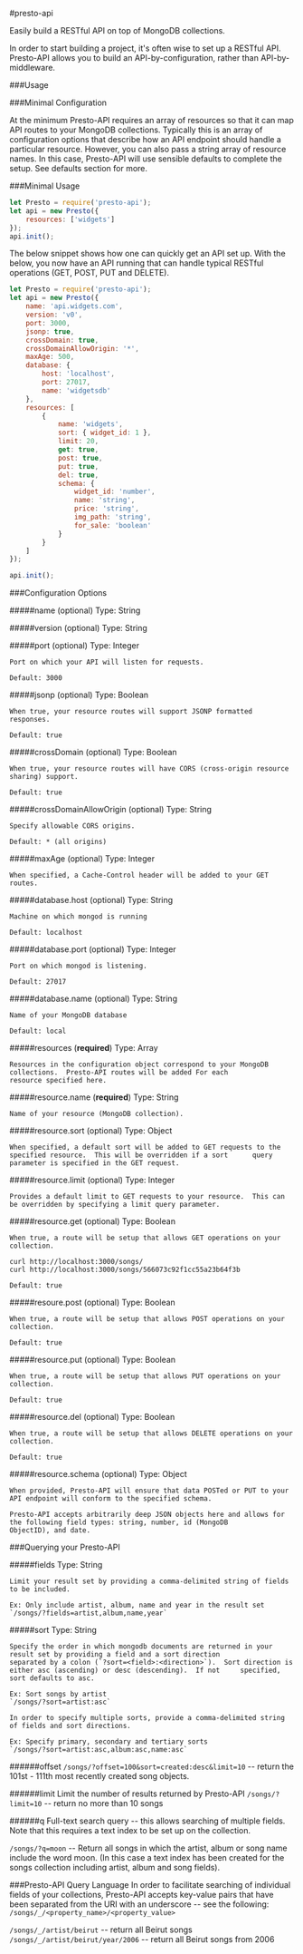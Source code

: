 #presto-api

Easily build a RESTful API on top of MongoDB collections.

In order to start building a project, it's often wise to set up a RESTful API.  Presto-API allows you to build an API-by-configuration, rather than API-by-middleware.

###Usage

###Minimal Configuration

At the minimum Presto-API requires an array of resources so that it can map API routes to your MongoDB collections.  Typically this is an array of configuration options that describe how an API endpoint should handle a particular resource.  However, you can also pass a string array of resource names.  In this case, Presto-API will use sensible defaults to complete the setup.  See defaults section for more.

###Minimal Usage
```js
let Presto = require('presto-api');
let api = new Presto({
	resources: ['widgets']
});
api.init();
```

The below snippet shows how one can quickly get an API set up.  With the below, you now have an API running that can handle typical RESTful operations (GET, POST, PUT and DELETE).

```js
let Presto = require('presto-api');
let api = new Presto({
	name: 'api.widgets.com',
	version: 'v0',
	port: 3000,
	jsonp: true,
	crossDomain: true,
	crossDomainAllowOrigin: '*',
	maxAge: 500,
	database: {
		host: 'localhost',
		port: 27017,
		name: 'widgetsdb'
	},
	resources: [
		{
			name: 'widgets',
			sort: { widget_id: 1 },
			limit: 20,
			get: true,
			post: true,
			put: true,
			del: true,
			schema: {
				widget_id: 'number',
				name: 'string',
				price: 'string',
				img_path: 'string',
				for_sale: 'boolean'
			}
		}
	]
});

api.init();
```

###Configuration Options

#####name (optional)
	Type: String

#####version (optional)
	Type: String

#####port (optional)
	Type: Integer

	Port on which your API will listen for requests.

	Default: 3000

#####jsonp (optional)
	Type: Boolean

	When true, your resource routes will support JSONP formatted responses.

	Default: true

#####crossDomain (optional)
	Type: Boolean

	When true, your resource routes will have CORS (cross-origin resource sharing) support.

	Default: true

#####crossDomainAllowOrigin (optional)
	Type: String

	Specify allowable CORS origins.

	Default: * (all origins)

#####maxAge (optional)
	Type: Integer

	When specified, a Cache-Control header will be added to your GET routes.

#####database.host (optional)
	Type: String

	Machine on which mongod is running

	Default: localhost

#####database.port (optional)
	Type: Integer

	Port on which mongod is listening.

	Default: 27017

#####database.name (optional)
	Type: String

	Name of your MongoDB database
	
	Default: local

#####resources (**required**)
	Type: Array

	Resources in the configuration object correspond to your MongoDB collections.  Presto-API routes will be added For each 		resource specified here.

#####resource.name (**required**)
	Type: String

	Name of your resource (MongoDB collection).

#####resource.sort (optional)
	Type: Object

	When specified, a default sort will be added to GET requests to the specified resource.  This will be overridden if a sort 		query parameter is specified in the GET request.

#####resource.limit (optional)
	Type: Integer
	
	Provides a default limit to GET requests to your resource.  This can be overridden by specifying a limit query parameter.
	

#####resource.get (optional)
	Type: Boolean

	When true, a route will be setup that allows GET operations on your collection.

	curl http://localhost:3000/songs/
	curl http://localhost:3000/songs/566073c92f1cc55a23b64f3b
	
	Default: true

#####resoure.post (optional)
	Type: Boolean
	
	When true, a route will be setup that allows POST operations on your collection.
	
	Default: true

#####resource.put (optional)
	Type: Boolean
	
	When true, a route will be setup that allows PUT operations on your collection.
	
	Default: true

#####resource.del (optional)
	Type: Boolean
	
	When true, a route will be setup that allows DELETE operations on your collection.
	
	Default: true

#####resource.schema (optional)
	Type: Object
	
	When provided, Presto-API will ensure that data POSTed or PUT to your API endpoint will conform to the specified schema.

	Presto-API accepts arbitrarily deep JSON objects here and allows for the following field types: string, number, id (MongoDB 		ObjectID), and date.

###Querying your Presto-API

#####fields
	Type: String
	
	Limit your result set by providing a comma-delimited string of fields to be included.
	
	Ex: Only include artist, album, name and year in the result set
	`/songs/?fields=artist,album,name,year`

#####sort
	Type: String
	
	Specify the order in which mongodb documents are returned in your result set by providing a field and a sort direction 			separated by a colon (`?sort=<field>:<direction>`).  Sort direction is either asc (ascending) or desc (descending).  If not 	specified, sort defaults to asc.
	
	Ex: Sort songs by artist
	`/songs/?sort=artist:asc`
	
	In order to specify multiple sorts, provide a comma-delimited string of fields and sort directions.
	
	Ex: Specify primary, secondary and tertiary sorts
	`/songs/?sort=artist:asc,album:asc,name:asc`

######offset
`/songs/?offset=100&sort=created:desc&limit=10` -- return the 101st - 111th most recently created song objects.

######limit
Limit the number of results returned by Presto-API
`/songs/?limit=10` -- return no more than 10 songs

######q
Full-text search query -- this allows searching of multiple fields.  
Note that this requires a text index to be set up on the collection.

`/songs/?q=moon` -- Return all songs in which the artist, album or song name include the word moon.  (In this case a text index has been created for the songs collection including artist, album and song fields).

###Presto-API Query Language
In order to facilitate searching of individual fields of your collections, Presto-API accepts key-value pairs that have been separated from the URI with an underscore -- see the following:
`/songs/_/<property_name>/<property_value>`

`/songs/_/artist/beirut` -- return all Beirut songs
`/songs/_/artist/beirut/year/2006` -- return all Beirut songs from 2006








